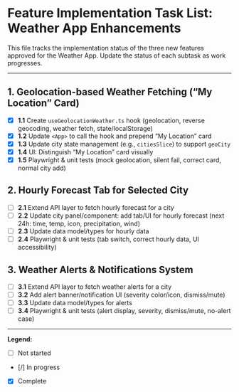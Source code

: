 # Feature Implementation Task List: Weather App Enhancements

This file tracks the implementation status of the three new features approved for the Weather App. Update the status of each subtask as work progresses.

---

## 1. Geolocation-based Weather Fetching (“My Location” Card)
- [x] **1.1** Create `useGeolocationWeather.ts` hook (geolocation, reverse geocoding, weather fetch, state/localStorage)
- [x] **1.2** Update `<App>` to call the hook and prepend “My Location” card
- [x] **1.3** Update city state management (e.g., `citiesSlice`) to support `geoCity`
- [x] **1.4** UI: Distinguish “My Location” card visually
- [x] **1.5** Playwright & unit tests (mock geolocation, silent fail, correct card, normal city add)

## 2. Hourly Forecast Tab for Selected City
- [ ] **2.1** Extend API layer to fetch hourly forecast for a city
- [ ] **2.2** Update city panel/component: add tab/UI for hourly forecast (next 24h: time, temp, icon, precipitation, wind)
- [ ] **2.3** Update data model/types for hourly data
- [ ] **2.4** Playwright & unit tests (tab switch, correct hourly data, UI accessibility)

## 3. Weather Alerts & Notifications System
- [ ] **3.1** Extend API layer to fetch weather alerts for a city
- [ ] **3.2** Add alert banner/notification UI (severity color/icon, dismiss/mute)
- [ ] **3.3** Update data model/types for alerts
- [ ] **3.4** Playwright & unit tests (alert display, severity, dismiss/mute, no-alert case)

---

**Legend:**
- [ ] Not started
- [/] In progress
- [x] Complete 